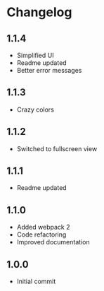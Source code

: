 # Changelog

## 1.1.4
* Simplified UI
* Readme updated
* Better error messages

## 1.1.3
* Crazy colors

## 1.1.2
* Switched to fullscreen view

## 1.1.1
* Readme updated

## 1.1.0
* Added webpack 2
* Code refactoring
* Improved documentation

## 1.0.0
* Initial commit